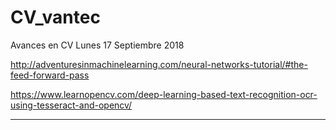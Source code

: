 # CV_vantec
Avances en CV
Lunes 17 Septiembre 2018

http://adventuresinmachinelearning.com/neural-networks-tutorial/#the-feed-forward-pass

https://www.learnopencv.com/deep-learning-based-text-recognition-ocr-using-tesseract-and-opencv/

------------------------------------------------------------------------------------------------------------------------------
